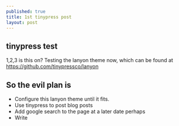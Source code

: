```yaml
---
published: true
title: 1st tinypress post
layout: post
---
```

## tinypress test

1,2,3 is this on? Testing the lanyon theme now, which can be found at
<https://github.com/tinypressco/lanyon>

## So the evil plan is
- Configure this lanyon theme until it fits.
- Use tinypress to post blog posts
- Add google search to the page at a later date perhaps
- Write